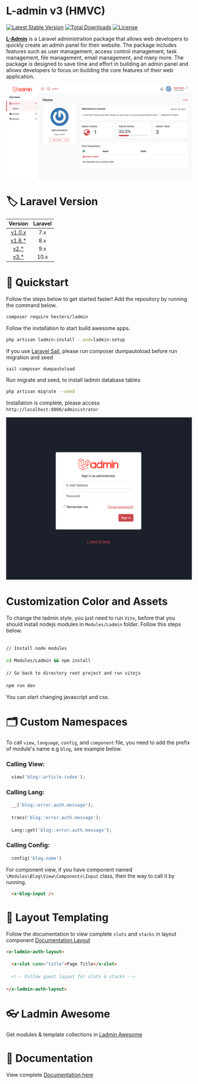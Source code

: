 # L-admin v3 (HMVC)

[![Latest Stable Version](https://poser.pugx.org/hexters/ladmin/v/stable)](https://packagist.org/packages/hexters/ladmin)
[![Total Downloads](https://poser.pugx.org/hexters/ladmin/downloads)](https://packagist.org/packages/hexters/ladmin)
[![License](https://poser.pugx.org/hexters/ladmin/license)](https://packagist.org/packages/hexters/ladmin)

**[L-Admin](https://github.com/hexters/ladmin)** is a Laravel administration package that allows web developers to quickly create an admin panel for their website. The package includes features such as user management, access control management, task management, file management, email management, and many more. The package is designed to save time and effort in building an admin panel and allows developers to focus on building the core features of their web application.

![Dashboard](https://raw.githubusercontent.com/hexters/assets/main/ladmin/v3/captures/home-page.png)

# 🏷️ Laravel Version

|Version|Laravel|
|:-:|:-:|
| [v1.0.x](https://github.com/hexters/ladmin/blob/v1.0.3/readme.md) | 7.x |
| [v1.8.*](https://github.com/hexters/ladmin/tree/v1.8.0)| 8.x |
|[v2.*](https://github.com/hexters/ladmin/tree/2.1.0)|9.x|
|[v3.*](https://github.com/hexters/ladmin/blob/master/README.md)|10.x|

# 🚀 Quickstart

Follow the steps below to get started faster! Add the repository by running the command below.

```bash
composer require hexters/ladmin
```

Follow the installation to start build awesome apps.
```bash
php artisan ladmin:install --and=ladmin:setup
```
If you use [Laravel Sail](https://laravel.com/docs/master/sail#main-content), please run composer dumpautoload before run migration and seed
```bash
sail composer dumpautoload

```

Run migrate and seed, to install ladmin database tables
```bash
php artisan migrate --seed
```

Installation is complete, please access `http://localhost:8000/administrator`

![Login Page](https://raw.githubusercontent.com/hexters/assets/main/ladmin/v3/captures/login-page.png)


# Customization Color and Assets

To change the ladmin style, you just need to run `Vite`, before that you should install nodejs modules in `Modules/Ladmin` folder. Follow this steps below.

```bash

// Install node modules 

cd Modules/Ladmin && npm install

// Go back to directory root project and run vitejs

npm run dev

```
You can start changing javascript and css.

# 🗂️ Custom Namespaces

To call `view`, `language`, `config`, and `component` file, you need to add the prefix of module's name e.g `blog`, see example below.

### Calling View:
```php
  view('blog::article.index');
```

### Calling Lang:
```php
  __('blog::error.auth.message');

  trans('blog::error.auth.message');

  Lang::get('blog::error.auth.message');
```

### Calling Config:
```php
  config('blog.name')
```

For component view, if you have component named `\Modules\Blog\View\Components\Input` class, then the way to call it by running.
```html
  <x-blog-input />
```

# 🌇 Layout Templating

Follow the documentation to view complete `slots` and `stacks` in layout component [Documentation Layout](https://github.com/hexters/ladmin/wiki/Template-Layout)

```html
<x-ladmin-auth-layout>

  <x-slot name="title">Page Title</x-slot>

  <!-- Follow guest layout for slots & stacks -->
  
</x-ladmin-auth-layout>
```

# 👓 Ladmin Awesome
Get modules & template collections in [Ladmin Awesome](https://github.com/hexters/ladmin-awesome)

# 📖 Documentation
View complete [Documentation here](https://github.com/hexters/ladmin/wiki)
